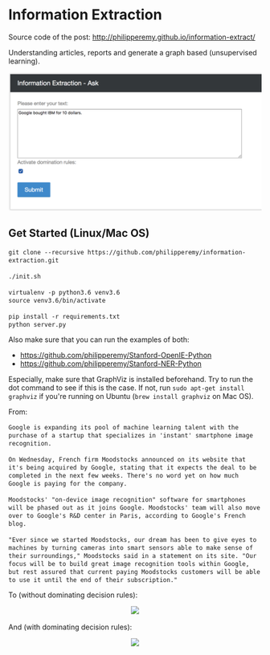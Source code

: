 # Information Extraction

Source code of the post: http://philipperemy.github.io/information-extract/

Understanding articles, reports and generate a graph based (unsupervised learning).


<p align="center">
  <img src="static/img_1.png">
</p>

## Get Started (Linux/Mac OS)

```
git clone --recursive https://github.com/philipperemy/information-extraction.git

./init.sh

virtualenv -p python3.6 venv3.6
source venv3.6/bin/activate

pip install -r requirements.txt
python server.py
```

Also make sure that you can run the examples of both:
- https://github.com/philipperemy/Stanford-OpenIE-Python
- https://github.com/philipperemy/Stanford-NER-Python

Especially, make sure that GraphViz is installed beforehand. Try to run the dot command to see if this is the case. If not, run `sudo apt-get install graphviz` if you're running on Ubuntu (`brew install graphviz` on Mac OS).

From:

```
Google is expanding its pool of machine learning talent with the purchase of a startup that specializes in 'instant' smartphone image recognition.

On Wednesday, French firm Moodstocks announced on its website that it's being acquired by Google, stating that it expects the deal to be completed in the next few weeks. There's no word yet on how much Google is paying for the company.

Moodstocks' "on-device image recognition" software for smartphones will be phased out as it joins Google. Moodstocks' team will also move over to Google's R&D center in Paris, according to Google's French blog. 

"Ever since we started Moodstocks, our dream has been to give eyes to machines by turning cameras into smart sensors able to make sense of their surroundings," Moodstocks said in a statement on its site. "Our focus will be to build great image recognition tools within Google, but rest assured that current paying Moodstocks customers will be able to use it until the end of their subscription."
```

To (without dominating decision rules):

<p align="center">
  <img src="http://philipperemy.github.io/information-extract/hello2.png">
</p>

And (with dominating decision rules):

<p align="center">
  <img src="http://philipperemy.github.io/information-extract/hello.png">
</p>



